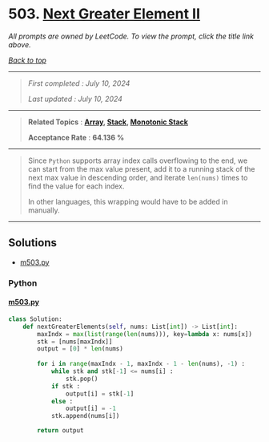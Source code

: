 # 503. [Next Greater Element II](<https://leetcode.com/problems/next-greater-element-ii>)

*All prompts are owned by LeetCode. To view the prompt, click the title link above.*

*[Back to top](<../README.md>)*

------

> *First completed : July 10, 2024*
>
> *Last updated : July 10, 2024*

------

> **Related Topics** : **[Array](<by_topic/Array.md>), [Stack](<by_topic/Stack.md>), [Monotonic Stack](<by_topic/Monotonic Stack.md>)**
>
> **Acceptance Rate** : **64.136 %**

------

> Since `Python` supports array index calls overflowing to the 
> end, we can start from the max value present, add it to a running 
> stack of the next max value in descending order, and iterate `len(nums)` 
> times to find the value for each index.
> 
> In other languages, this wrapping would have to be added in manually.

------

## Solutions

- [m503.py](<../my-submissions/m503.py>)
### Python
#### [m503.py](<../my-submissions/m503.py>)
```Python
class Solution:
    def nextGreaterElements(self, nums: List[int]) -> List[int]:
        maxIndx = max(list(range(len(nums))), key=lambda x: nums[x])
        stk = [nums[maxIndx]]
        output = [0] * len(nums)
        
        for i in range(maxIndx - 1, maxIndx - 1 - len(nums), -1) :
            while stk and stk[-1] <= nums[i] :
                stk.pop()
            if stk :
                output[i] = stk[-1]
            else :
                output[i] = -1
            stk.append(nums[i])

        return output

```

